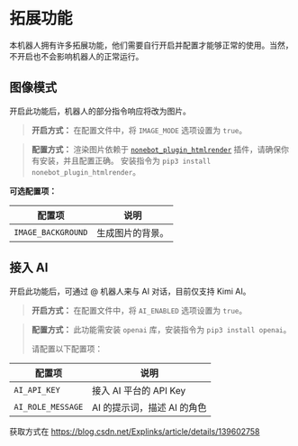 # 拓展功能

本机器人拥有许多拓展功能，他们需要自行开启并配置才能够正常的使用。当然，不开启也不会影响机器人的正常运行。

## 图像模式

开启此功能后，机器人的部分指令响应将改为图片。

> **开启方式：**
> 在配置文件中，将 `IMAGE_MODE` 选项设置为 `true`。

> **配置方式：**
> 渲染图片依赖于 [`nonebot_plugin_htmlrender`](https://github.com/kexue-z/nonebot-plugin-htmlrende#配置) 插件，请确保你有安装，并且配置正确。
> 安装指令为 `pip3 install nonebot_plugin_htmlrender`。

**可选配置项：**

| 配置项             | 说明             |
| ------------------ | ---------------- |
| `IMAGE_BACKGROUND` | 生成图片的背景。 |

## 接入 AI

开启此功能后，可通过 @ 机器人来与 AI 对话，目前仅支持 Kimi AI。

> **开启方式：**
> 在配置文件中，将 `AI_ENABLED` 选项设置为 `true`。

> **配置方式：**
> 此功能需安装 `openai` 库，安装指令为 `pip3 install openai`。
>
> 请配置以下配置项：

| 配置项            | 说明                        |
| ----------------- | --------------------------- |
| `AI_API_KEY`      | 接入 AI 平台的 API Key      |
| `AI_ROLE_MESSAGE` | AI 的提示词，描述 AI 的角色 |

获取方式在 https://blog.csdn.net/Explinks/article/details/139602758
